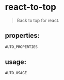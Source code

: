 # react-to-top
> Back to top for react.


## properties:
```javascript
AUTO_PROPERTIES
```

## usage:
```jsx
AUTO_USAGE
```
